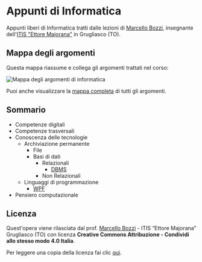 # Appunti di Informatica

Appunti liberi di Informatica tratti dalle lezioni di [Marcello Bozzi](https://marcellobozzi.it), insegnante dell'[ITIS "Ettore Majorana"](http://itismajo.it) in Grugliasco (TO).

## Mappa degli argomenti

Questa mappa riassume e collega gli argomenti trattati nel corso:

![Mappa degli argomenti di informatica](/_mappa-argomenti-di-informatica-5.png)

Puoi anche visualizzare la [mappa completa](/_mappa-argomenti-di-informatica-5-COMPLETA.png) di tutti gli argomenti.

## Sommario

- Competenze digitali
- Competenze trasversali
- Conoscenza delle tecnologie
    - Archiviazione permanente
        - File
        - Basi di dati
            - Relazionali
                - [DBMS](/conoscenza-delle-tecnologie/archiviazione-permanente/basi-di-dati/relazionali/DBMS/README.md)
            - Non Relazionali
    - Linguaggi di programmazione
        - [WPF](/linguaggi-di-programmazione/WPF/README.md)
- Pensiero computazionale

## Licenza

Quest'opera viene rilasciata dal prof. [Marcello Bozzi](https://marcellobozzi.it) - ITIS “Ettore Majorana” Grugliasco (TO) con licenza **Creative Commons Attribuzione - Condividi allo stesso modo 4.0 Italia**.

Per leggere una copia della licenza fai clic [qui](/LICENSE).
